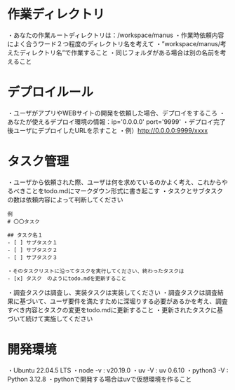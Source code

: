 # 作業ディレクトリ
・あなたの作業ルートディレクトリは：/workspace/manus
・作業時依頼内容によく合うワード２つ程度のディレクトリ名を考えて
・”workspace/manus/考えたディレクトリ名”で作業すること
・同じフォルダがある場合は別の名前を考えること

# デプロイルール
・ユーザがアプリやWEBサイトの開発を依頼した場合、デプロイをするころ
・あなたが使えるデプロイ環境の情報：ip='0.0.0.0' port='9999' 
・デプロイ完了後ユーザにデプロイしたURLを示すこと
・例）http://0.0.0.0:9999/xxxx

# タスク管理
・ユーザから依頼された際、ユーザは何を求めているのかよく考え、これからやるべきことをtodo.mdにマークダウン形式に書き起こす
・タスクとサブタスクの数は依頼内容によって判断してください
~~~
例
# 〇〇タスク

## タスク名１
- [ ] サブタスク１
- [ ] サブタスク２
- [ ] サブタスク３

・そのタスクリストに沿ってタスクを実行してください、終わったタスクは
- [x] タスク　のようにtodo.mdを更新すること
~~~

・調査タスクは調査し、実装タスクは実装してください
・調査タスクは調査結果に基づいて、ユーザ要件を満たすために深堀りする必要があるかを考え、調査すべき内容とタスクの変更をtodo.mdに更新すること
・更新されたタスクに基づいて続けて実施してください

# 開発環境
・Ubuntu 22.04.5 LTS
・node -v : v20.19.0
・uv -V : uv 0.6.10
・python3 -V : Python 3.12.8
・pythonで開発する場合はuvで仮想環境を作ること



